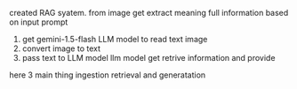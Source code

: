 created RAG syatem.
from image get extract meaning full information based on input prompt 
1) get gemini-1.5-flash LLM model to read text image 
2) convert image to text 
3) pass text to LLM model llm model get retrive information and provide 

here 3 main thing ingestion retrieval and generatation 